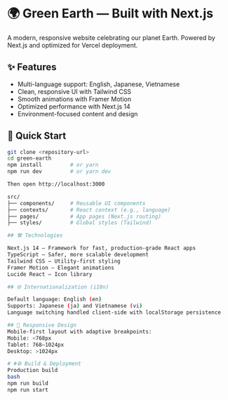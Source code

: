 # 🌍 Green Earth — Built with Next.js

A modern, responsive website celebrating our planet Earth. Powered by Next.js and optimized for Vercel deployment.

## ✨ Features

- Multi-language support: English, Japanese, Vietnamese
- Clean, responsive UI with Tailwind CSS
- Smooth animations with Framer Motion
- Optimized performance with Next.js 14
- Environment-focused content and design

## 🚀 Quick Start

```bash
git clone <repository-url>
cd green-earth
npm install         # or yarn
npm run dev         # or yarn dev

Then open http://localhost:3000

src/
├── components/     # Reusable UI components
├── contexts/       # React context (e.g., language)
├── pages/          # App pages (Next.js routing)
├── styles/         # Global styles (Tailwind)

## 🛠 Technologies

Next.js 14 – Framework for fast, production-grade React apps
TypeScript – Safer, more scalable development
Tailwind CSS – Utility-first styling
Framer Motion – Elegant animations
Lucide React – Icon library

## 🌐 Internationalization (i18n)

Default language: English (en)
Supports: Japanese (ja) and Vietnamese (vi)
Language switching handled client-side with localStorage persistence

## 📱 Responsive Design
Mobile-first layout with adaptive breakpoints:
Mobile: <768px
Tablet: 768–1024px
Desktop: >1024px

# #⚙️ Build & Deployment
Production build
bash
npm run build
npm run start